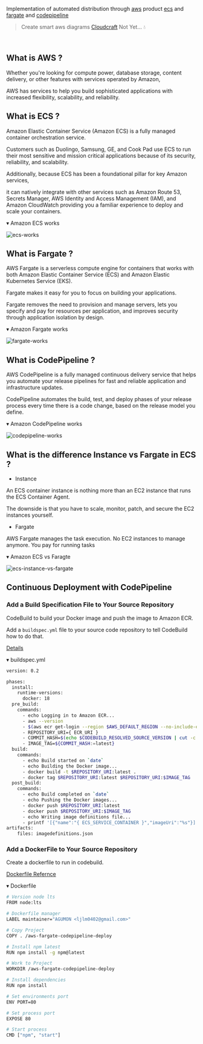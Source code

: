 <!-- <img src='https://github.com/byaws/aws-fargate-codepipeline-deploy/raw/master/screenshots/architecture.png' border='0' alt='architecture' /> -->

Implementation of automated distribution through [aws](https://aws.amazon.com/ko/) product [ecs](https://aws.amazon.com/ko/ecs/) and [fargate](https://aws.amazon.com/ko/fargate/) and [codepipeline](https://aws.amazon.com/ko/codepipeline/)

> Create smart aws diagrams [Cloudcraft](https://cloudcraft.co/) Not Yet... 💧

<br />

## What is AWS ?

Whether you're looking for compute power, database storage, content delivery, or other features with services operated by Amazon, 

AWS has services to help you build sophisticated applications with increased flexibility, scalability, and reliability.

## What is ECS ?

Amazon Elastic Container Service (Amazon ECS) is a fully managed container orchestration service. 

Customers such as Duolingo, Samsung, GE, and Cook Pad use ECS to run their most sensitive and mission critical applications because of its security, reliability, and scalability.

Additionally, because ECS has been a foundational pillar for key Amazon services, 

it can natively integrate with other services such as Amazon Route 53, Secrets Manager, AWS Identity and Access Management (IAM), and Amazon CloudWatch providing you a familiar experience to deploy and scale your containers.

▾ Amazon ECS works

<img src='https://github.com/byaws/aws-fargate-codepipeline-deploy/raw/master/screenshots/ecs-works.png' border='0' alt='ecs-works' />

## What is Fargate ?

AWS Fargate is a serverless compute engine for containers that works with both Amazon Elastic Container Service (ECS) and Amazon Elastic Kubernetes Service (EKS).

Fargate makes it easy for you to focus on building your applications. 

Fargate removes the need to provision and manage servers, lets you specify and pay for resources per application, and improves security through application isolation by design.

▾ Amazon Fargate works

<img src='https://github.com/byaws/aws-fargate-codepipeline-deploy/raw/master/screenshots/fargate-works.png' border='0' alt='fargate-works' />

## What is CodePipeline ?

AWS CodePipeline is a fully managed continuous delivery service that helps you automate your release pipelines for fast and reliable application and infrastructure updates.

CodePipeline automates the build, test, and deploy phases of your release process every time there is a code change, based on the release model you define.

▾ Amazon CodePipeline works

<img src='https://github.com/byaws/aws-fargate-codepipeline-deploy/raw/master/screenshots/codepipeline-works.png' border='0' alt='codepipeline-works' />

## What is the difference Instance vs Fargate in ECS ?

* Instance

An ECS container instance is nothing more than an EC2 instance that runs the ECS Container Agent. 

The downside is that you have to scale, monitor, patch, and secure the EC2 instances yourself.

* Fargate

AWS Fargate manages the task execution. No EC2 instances to manage anymore. You pay for running tasks

▾ Amazon ECS vs Faragte

<img src='https://github.com/byaws/aws-fargate-codepipeline-deploy/raw/master/screenshots/ecs-instance-vs-fargate.png' border='0' alt='ecs-instance-vs-fargate' />

## Continuous Deployment with CodePipeline

### Add a Build Specification File to Your Source Repository

CodeBuild to build your Docker image and push the image to Amazon ECR.

Add a `buildspec.yml` file to your source code repository to tell CodeBuild how to do that.

[Details](https://docs.aws.amazon.com/AmazonECS/latest/developerguide/ecs-cd-pipeline.html)

▾ buildspec.yml

```bash
version: 0.2

phases:
  install:
    runtime-versions:
      docker: 18
  pre_build:
    commands:
      - echo Logging in to Amazon ECR...
      - aws --version
      - $(aws ecr get-login --region $AWS_DEFAULT_REGION --no-include-email)
      - REPOSITORY_URI={ ECR_URI }
      - COMMIT_HASH=$(echo $CODEBUILD_RESOLVED_SOURCE_VERSION | cut -c 1-7)
      - IMAGE_TAG=${COMMIT_HASH:=latest}
  build:
    commands:
      - echo Build started on `date`
      - echo Building the Docker image...
      - docker build -t $REPOSITORY_URI:latest .
      - docker tag $REPOSITORY_URI:latest $REPOSITORY_URI:$IMAGE_TAG
  post_build:
    commands:
      - echo Build completed on `date`
      - echo Pushing the Docker images...
      - docker push $REPOSITORY_URI:latest
      - docker push $REPOSITORY_URI:$IMAGE_TAG
      - echo Writing image definitions file...
      - printf '[{"name":"{ ECS_SERVICE_CONTAINER }","imageUri":"%s"}]' $REPOSITORY_URI:$IMAGE_TAG > imagedefinitions.json
artifacts:
    files: imagedefinitions.json
```

### Add a DockerFile to Your Source Repository

Create a dockerfile to run in codebuild.

[Dockerfile Refernce](https://docs.docker.com/engine/reference/builder/)

▾ Dockerfile

```bash
# Version node lts
FROM node:lts

# Dockerfile manager
LABEL maintainer="AGUMON <ljlm0402@gmail.com>"

# Copy Project
COPY . /aws-fargate-codepipeline-deploy

# Install npm latest
RUN npm install -g npm@latest

# Work to Project
WORKDIR /aws-fargate-codepipeline-deploy

# Install dependencies
RUN npm install

# Set environments port
ENV PORT=80

# Set process port
EXPOSE 80

# Start process
CMD ["npm", "start"]
```
